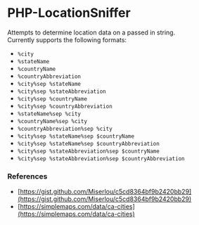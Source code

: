 # PHP-LocationSniffer
Attempts to determine location data on a passed in string.  
Currently supports the following formats:

- `%city`
- `%stateName`
- `%countryName`
- `%countryAbbreviation`
- `%city%sep %stateName`
- `%city%sep %stateAbbreviation`
- `%city%sep %countryName`
- `%city%sep %countryAbbreviation`
- `%stateName%sep %city`
- `%countryName%sep %city`
- `%countryAbbreviation%sep %city`
- `%city%sep %stateName%sep $countryName`
- `%city%sep %stateName%sep $countryAbbreviation`
- `%city%sep %stateAbbreviation%sep $countryName`
- `%city%sep %stateAbbreviation%sep $countryAbbreviation`


### References
 - [https://gist.github.com/Miserlou/c5cd8364bf9b2420bb29](https://gist.github.com/Miserlou/c5cd8364bf9b2420bb29)
 - [https://simplemaps.com/data/ca-cities](https://simplemaps.com/data/ca-cities)
